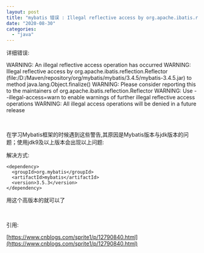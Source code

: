 ```yaml
---
layout: post
title: "mybatis 错误 : Illegal reflective access by org.apache.ibatis.reflection.Reflector"
date: "2020-08-30"
categories: 
  - "java"
---
```


详细错误:

WARNING: An illegal reflective access operation has occurred WARNING: Illegal reflective access by org.apache.ibatis.reflection.Reflector (file:/D:/Maven/repository/org/mybatis/mybatis/3.4.5/mybatis-3.4.5.jar) to method java.lang.Object.finalize() WARNING: Please consider reporting this to the maintainers of org.apache.ibatis.reflection.Reflector WARNING: Use --illegal-access=warn to enable warnings of further illegal reflective access operations WARNING: All illegal access operations will be denied in a future release

 

在学习Mybatis框架的时候遇到这些警告,其原因是Mybatis版本与jdk版本的问题；使用jdk9及以上版本会出现以上问题:

解决方式:

```
<dependency>
  <groupId>org.mybatis</groupId>
  <artifactId>mybatis</artifactId>
  <version>3.5.3</version>
</dependency>
```

用这个高版本的就可以了

 

引用:

[https://www.cnblogs.com/sprite1/p/12790840.html](https://www.cnblogs.com/sprite1/p/12790840.html)
